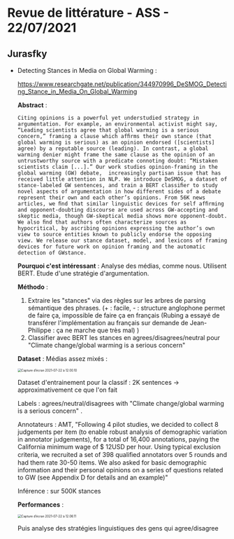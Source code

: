 # Revue de littérature - ASS - 22/07/2021

## Jurasfky

- Detecting Stances in Media on Global Warming :

  https://www.researchgate.net/publication/344970996_DeSMOG_Detecting_Stance_in_Media_On_Global_Warming  

  **Abstract** : 

  ```Citing opinions is a powerful yet understudied strategy in argumentation. For example, an environmental activist might say, “Leading scientists agree that global warming is a serious concern,” framing a clause which afﬁrms their own stance (that global warming is serious) as an opinion endorsed ([scientists] agree) by a reputable source (leading). In contrast, a global warming denier might frame the same clause as the opinion of an untrustworthy source with a predicate connoting doubt: “Mistaken scientists claim [...].” Our work studies opinion-framing in the global warming (GW) debate,  increasingly partisan issue that has received little attention in NLP. We introduce DeSMOG, a dataset of stance-labeled GW sentences, and train a BERT classiﬁer to study novel aspects of argumentation in how different sides of a debate represent their own and each other’s opinions. From 56K news articles, we ﬁnd that similar linguistic devices for self afﬁrming and opponent-doubting discourse are used across GW-accepting and skeptic media, though GW-skeptical media shows more opponent-doubt. We also ﬁnd that authors often characterize sources as hypocritical, by ascribing opinions expressing the author’s own view to source entities known to publicly endorse the opposing view. We release our stance dataset, model, and lexicons of framing devices for future work on opinion framing and the automatic detection of GWstance.```

  **Pourquoi c'est intéressant** : Analyse des médias, comme nous. Utilisent BERT. Etude d'une stratégie d'argumentation.

  **Méthodo** : 

  	1. Extraire les "stances" via des règles sur les arbres de parsing sémantique des phrases.   (+ : facile, - : structure anglophone permet de faire ça, impossible de faire ça en français (Rubing a essayé de transférer l'implémentation au français sur demande de Jean-Philippe : ça ne marche que très mal) )
  	2. Classifier avec BERT les stances en agrees/disagrees/neutral pour "Climate change/global warming is a serious concern"

  **Dataset** : Médias assez mixés : 

  <img src="https://raw.githubusercontent.com/sally14/sally14.github.io/master/data/litt_review/Capture%20d%E2%80%99%C3%A9cran%202021-07-22%20%C3%A0%2012.00.10.png" alt="Capture d’écran 2021-07-22 à 12.00.10" style="zoom: 50%;" />

  Dataset d'entrainement pour la classif : 2K sentences -> approximativement ce que l'on fait 

  Labels : agrees/neutral/disagrees with "Climate change/global warming is a serious concern"  .

  Annotateurs : AMT, "Following 4 pilot studies, we decided to collect 8 judgements per item (to enable robust analysis of demographic variation in annotator judgements), for a total of 16,400 annotations, paying the California minimum wage of $ 12USD per hour. Using typical exclusion criteria, we recruited a set of 398 qualiﬁed annotators over 5 rounds and had them rate 30-50 items. We also asked for basic demographic information and their personal opinions on a series of questions related to GW (see Appendix D for details and an example)" 

  Inférence : sur 500K stances

  **Performances** : 

  <img src="https://raw.githubusercontent.com/sally14/sally14.github.io/master/data/litt_review/Capture%20d%E2%80%99%C3%A9cran%202021-07-22%20%C3%A0%2012.06.11.png" alt="Capture d’écran 2021-07-22 à 12.06.11" style="zoom:50%;" />

  Puis analyse des stratégies linguistiques des gens qui agree/disagree

  